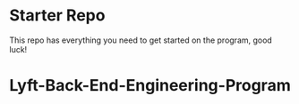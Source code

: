 # Starter Repo
This repo has everything you need to get started on the program, good luck!
# Lyft-Back-End-Engineering-Program
